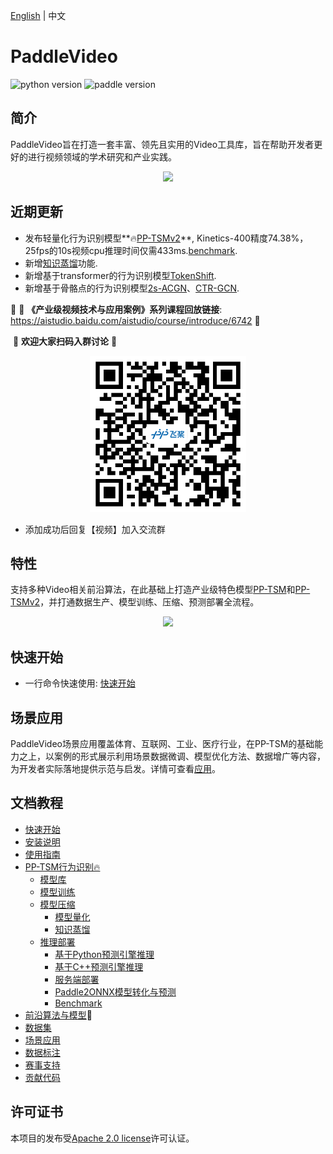 [English](README_en.md) | 中文

# PaddleVideo

![python version](https://img.shields.io/badge/python-3.7+-orange.svg) ![paddle version](https://img.shields.io/badge/PaddlePaddle-2.0-blue)

## 简介

PaddleVideo旨在打造一套丰富、领先且实用的Video工具库，旨在帮助开发者更好的进行视频领域的学术研究和产业实践。

<div align="center">
  <img src="docs/images/home.gif" width="450px"/><br>
</div>

## 近期更新

- 发布轻量化行为识别模型**🔥[PP-TSMv2](./docs/zh-CN/model_zoo/recognition/pp-tsm.md)**, Kinetics-400精度74.38%，25fps的10s视频cpu推理时间仅需433ms.[benchmark](./docs/zh-CN/benchmark.md).
- 新增[知识蒸馏](./docs/zh-CN/distillation.md)功能.
- 新增基于transformer的行为识别模型[TokenShift](https://github.com/PaddlePaddle/PaddleVideo/blob/develop/docs/zh-CN/model_zoo/recognition/tokenshift_transformer.md).
- 新增基于骨骼点的行为识别模型[2s-ACGN](https://github.com/PaddlePaddle/PaddleVideo/blob/develop/docs/zh-CN/model_zoo/recognition/agcn2s.md)、[CTR-GCN](./docs/zh-CN/model_zoo/recognition/ctrgcn.md).


👀 🌟  **《产业级视频技术与应用案例》系列课程回放链接**:  https://aistudio.baidu.com/aistudio/course/introduce/6742 🌟

​																	  💖 **欢迎大家扫码入群讨论** 💖
<div align="center">
  <img src="docs/images/user_group.png" width=250/></div>

- 添加成功后回复【视频】加入交流群

## 特性

支持多种Video相关前沿算法，在此基础上打造产业级特色模型[PP-TSM](docs/zh-CN/model_zoo/recognition/pp-tsm.md)和[PP-TSMv2](docs/zh-CN/model_zoo/recognition/pp-tsm.md)，并打通数据生产、模型训练、压缩、预测部署全流程。

<div align="center">
    <img src="./docs/imgs/features.png" width="600">
</div>

## 快速开始

- 一行命令快速使用: [快速开始](./docs/zh-CN/quick_start.md)

## 场景应用

PaddleVideo场景应用覆盖体育、互联网、工业、医疗行业，在PP-TSM的基础能力之上，以案例的形式展示利用场景数据微调、模型优化方法、数据增广等内容，为开发者实际落地提供示范与启发。详情可查看[应用](./applications/)。

## 文档教程

- [快速开始](./docs/zh-CN/quick_start.md)
- [安装说明](./docs/zh-CN/install.md)
- [使用指南](./docs/zh-CN/usage.md)
- [PP-TSM行为识别🔥](./docs/zh-CN/model_zoo/recognition/pp-tsm.md)
  - [模型库](./docs/zh-CN/model_zoo/recognition/pp-tsm.md#7)
  - [模型训练](./docs/zh-CN/model_zoo/recognition/pp-tsm.md#4)
  - [模型压缩](./deploy/slim/)
      - [模型量化](./deploy/slim/readme.md)
      - [知识蒸馏](./docs/zh-CN/distillation.md)
  - [推理部署](./deploy/)
      - [基于Python预测引擎推理](./docs/zh-CN/model_zoo/recognition/pp-tsm.md#62)
      - [基于C++预测引擎推理](./deploy/cpp_infer/readme.md)
      - [服务端部署](./deploy/python_serving/readme.md)
      - [Paddle2ONNX模型转化与预测](./deploy/paddle2onnx/readme.md)
      - [Benchmark](./docs/zh-CN/benchmark.md)
- [前沿算法与模型](./docs/zh-CN/model_zoo/README.md)🚀
- [数据集](./docs/zh-CN/dataset/README.md)
- [场景应用](./applications/README.md)
- [数据标注](./applications/BILS)
- [赛事支持](./docs/zh-CN/competition.md)
- [贡献代码](./docs/zh-CN/contribute/README.md)

## 许可证书

本项目的发布受[Apache 2.0 license](LICENSE)许可认证。
